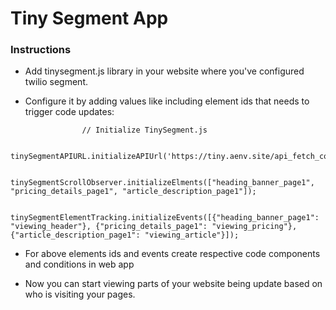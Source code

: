 # Tiny Segment App

### Instructions
- Add tinysegment.js library in your website where you've configured twilio segment.

- Configure it by adding values like including element ids that needs to trigger code updates:
```
                // Initialize TinySegment.js

                tinySegmentAPIURL.initializeAPIUrl('https://tiny.aenv.site/api_fetch_code');
                
                tinySegmentScrollObserver.initializeElments(["heading_banner_page1", "pricing_details_page1", "article_description_page1"]);
                
                tinySegmentElementTracking.initializeEvents([{"heading_banner_page1": "viewing_header"}, {"pricing_details_page1": "viewing_pricing"}, {"article_description_page1": "viewing_article"}]);
   ```

- For above elements ids and events create respective code components and conditions in web app

- Now you can start viewing parts of your website being update based on who is visiting your pages.